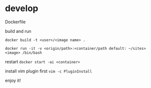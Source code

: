 develop
=======

Dockerfile

build and run
```
docker build -t <user>/<image name> .

docker run -it -v <origin/path>:<container/path default: ~/sites> <image> /bin/bash
```
restart
`docker start -ai <container>`

install vim plugin first
`vim -c PluginInstall`


enjoy it!
